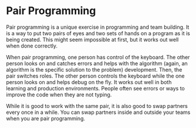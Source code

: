 # Pair Programming

Pair programming is a unique exercise in programming and team building.  It is a way to put two pairs of eyes and two sets of hands on a program as it is being created.  This might seem impossible at first, but it works out well when done correctly.

When pair programming, one person has control of the keyboard.  The other person looks on and catches errors and helps with the algorithm (again, an algorithm is the specific solution to the problem) development.  Then, the pair switches roles.  The other person controls the keyboard while the one person looks on and helps debug on the fly.  It works out well in both learning and production environments.  People often see errors or ways to improve the code when they are not typing.

While it is good to work with the same pair, it is also good to swap partners every once in a while.  You can swap partners inside and outside your teams when you are pair programming.
